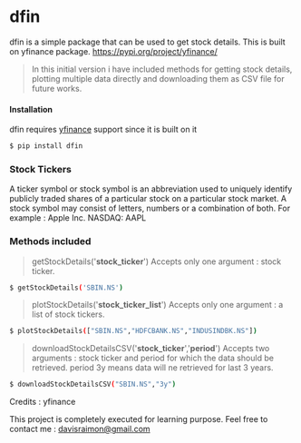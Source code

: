 # dfin



dfin is a simple package that can be used to get stock details. This is built on yfinance package.
https://pypi.org/project/yfinance/





> In this initial version
> i have included methods for getting stock details,
>plotting multiple data directly and 
>downloading them as CSV file for
> future works.

#### Installation

dfin requires [yfinance](https://pypi.org/project/yfinance/) support since it is built on it
```sh
$ pip install dfin
```

### Stock Tickers
A ticker symbol or stock symbol is an abbreviation used to uniquely identify publicly traded shares of a particular stock on a particular stock market. A stock symbol may consist of letters, numbers or a combination of both.
For example : 
Apple Inc.
NASDAQ: AAPL

### Methods included

> getStockDetails('**stock_ticker**')
Accepts only one argument : stock ticker.

```sh
$ getStockDetails('SBIN.NS')
```
> plotStockDetails('**stock_ticker_list**')
Accepts only one argument : a list of stock tickers.
```sh
$ plotStockDetails(["SBIN.NS","HDFCBANK.NS","INDUSINDBK.NS"])
```

>downloadStockDetailsCSV('**stock_ticker**','**period**')
Accepts two arguments : stock ticker and period for which the data should be retrieved.
period 3y means data will ne retrieved for last 3 years.
```sh
$ downloadStockDetailsCSV("SBIN.NS","3y")
```

Credits : yfinance

This project is completely executed for learning purpose.
Feel free to contact me : davisraimon@gmail.com

